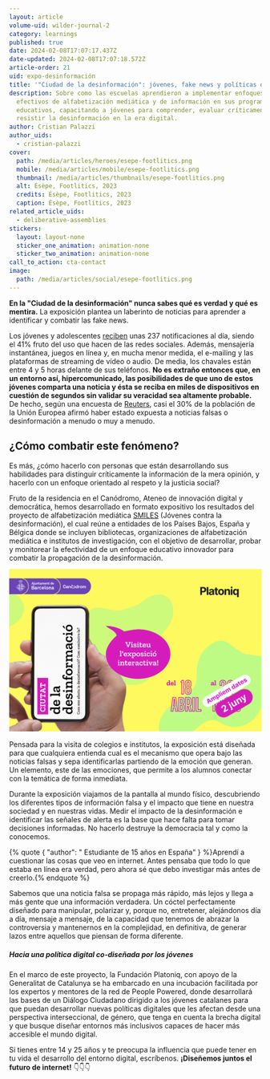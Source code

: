 ```yaml
---
layout: article
volume-uid: wilder-journal-2
category: learnings
published: true
date: 2024-02-08T17:07:17.437Z
date-updated: 2024-02-08T17:07:18.572Z
article-order: 21
uid: expo-desinformación
title: '"Ciudad de la desinformación": jóvenes, fake news y políticas digitales'
description: Sobre como las escuelas aprendieron a implementar enfoques
  efectivos de alfabetización mediática y de información en sus programas
  educativos, capacitando a jóvenes para comprender, evaluar críticamente y
  resistir la desinformación en la era digital.
author: Cristian Palazzi
author_uids:
  - cristian-palazzi
cover:
  path: /media/articles/heroes/esepe-footlitics.png
  mobile: /media/articles/mobile/esepe-footlitics.png
  thumbnail: /media/articles/thumbnails/esepe-footlitics.png
  alt: Ésèpe, Footlitics, 2023
  credits: Ésèpe, Footlitics, 2023
  caption: Ésèpe, Footlitics, 2023
related_article_uids:
  - deliberative-assemblies
stickers:
  layout: layout-none
  sticker_one_animation: animation-none
  sticker_two_animation: animation-none
call_to_action: cta-contact
image:
  path: /media/articles/social/esepe-footlitics.png
---
```

**En la "Ciudad de la desinformación" nunca sabes qué es verdad y qué es mentira.** La exposición plantea un laberinto de noticias para aprender a identificar y combatir las fake news.

Los jóvenes y adolescentes [reciben](https://www.commonsensemedia.org/sites/default/files/research/report/2023-cs-smartphone-research-report_final-for-web.pdf) unas 237 notificaciones al día, siendo el 41% fruto del uso que hacen de las redes sociales. Además, mensajería instantánea, juegos en línea y, en mucha menor medida, el e-mailing y las plataformas de streaming de vídeo o audio. De media, los chavales están entre 4 y 5 horas delante de sus teléfonos. **No es extraño entonces que, en un entorno así, hipercomunicado, las posibilidades de que uno de estos jóvenes comparta una noticia y ésta se reciba en miles de dispositivos en cuestión de segundos sin validar su veracidad sea altamente probable.** De hecho, según una encuesta de [Reuters](https://reutersinstitute.politics.ox.ac.uk/es/digital-news-report/2022), casi el 30% de la población de la Unión Europea afirmó haber estado expuesta a noticias falsas o desinformación a menudo o muy a menudo. 

## **¿Cómo combatir este fenómeno?**

Es más, ¿cómo hacerlo con personas que están desarrollando sus habilidades para distinguir críticamente la información de la mera opinión, y hacerlo con un enfoque orientado al respeto y la justicia social?

Fruto de la residencia en el Canódromo, Ateneo de innovación digital y democrática, hemos desarrollado en formato expositivo los resultados del proyecto de alfabetización mediática [SMILES](https://smiles.platoniq.net/) (Jóvenes contra la desinformación), el cual reúne a entidades de los Países Bajos, España y Bélgica donde se incluyen bibliotecas, organizaciones de alfabetización mediática e institutos de investigación, con el objetivo de desarrollar, probar y monitorear la efectividad de un enfoque educativo innovador para combatir la propagación de la desinformación.

![](/media/captura-de-pantalla-2024-02-15-a-las-16.21.02.png)

Pensada para la visita de colegios e institutos, la exposición está diseñada para que cualquiera entienda cual es el mecanismo que opera bajo las noticias falsas y sepa identificarlas partiendo de la emoción que generan. Un elemento, este de las emociones, que permite a los alumnos conectar con la temática de forma inmediata. 

Durante la exposición viajamos de la pantalla al mundo físico, descubriendo los diferentes tipos de información falsa y el impacto que tiene en nuestra sociedad y en nuestras vidas. Medir el impacto de la desinformación e identificar las señales de alerta es la base que hace falta para tomar decisiones informadas. No hacerlo destruye la democracia tal y como la conocemos.

{% quote { "author": " Estudiante de 15 años en España" } %}Aprendí a cuestionar las cosas que veo en internet. Antes pensaba que todo lo que estaba en línea era verdad, pero ahora sé que debo investigar más antes de creerlo.{% endquote %}

Sabemos que una noticia falsa se propaga más rápido, más lejos y llega a más gente que una información verdadera. Un cóctel perfectamente diseñado para manipular, polarizar y, porque no, entretener, alejándonos día a día, mensaje a mensaje, de la capacidad que tenemos de abrazar la controversia y mantenernos en la complejidad, en definitiva, de generar lazos entre aquellos que piensan de forma diferente.

##### Hacia una política digital co-diseñada por los jóvenes

En el marco de este proyecto, la Fundación Platoniq, con apoyo de la Generalitat de Catalunya se ha embarcado en una incubación facilitada por los expertos y mentores de la red de People Powered, donde desarrollará las bases de un Diálogo Ciudadano dirigido a los jóvenes catalanes para que puedan desarrollar nuevas políticas digitales que les afectan desde una perspectiva interseccional, de género, que tenga en cuenta la brecha digital y que busque diseñar entornos más inclusivos capaces de hacer más accesible el mundo digital.

Si tienes entre 14 y 25 años y te preocupa la influencia que puede tener en tu vida el desarrollo del entorno digital, escríbenos. **¡Diseñemos juntos el futuro de internet!** 👇👇👇
